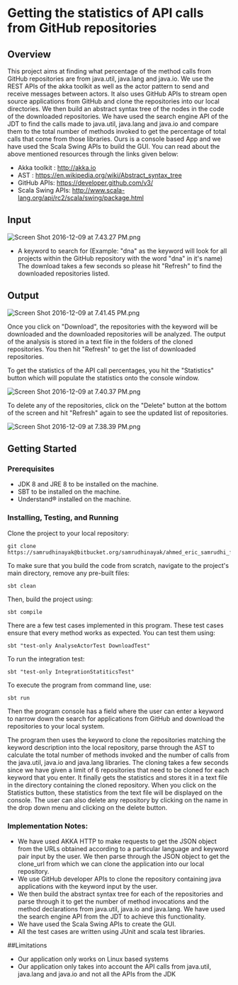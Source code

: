 #  Getting the statistics of API calls from GitHub repositories


## Overview

This project aims at finding what percentage of the method calls from GitHub repositories are from java.util, java.lang and java.io. We use the REST APIs of the akka toolkit as well as the actor pattern to send and receive messages between actors. It also uses GitHub APIs to stream open source applications from GitHub and clone the repositories into our local directories. We then build an abstract syntax tree of the nodes in the code of the downloaded repositories. We have used the search engine API of the JDT to find the calls made to java.util, java.lang and java.io and compare them to the total number of methods invoked to get the percentage of total calls that come from those libraries. Ours is a console based App and we have used the Scala Swing APIs to build the GUI. You can read about the above mentioned resources through the links given below:

* Akka toolkit : http://akka.io
* AST : https://en.wikipedia.org/wiki/Abstract_syntax_tree
* GitHub APIs: https://developer.github.com/v3/
* Scala Swing APIs: http://www.scala-lang.org/api/rc2/scala/swing/package.html


## Input

![Screen Shot 2016-12-09 at 7.43.27 PM.png](https://bitbucket.org/repo/d4KoKE/images/650682917-Screen%20Shot%202016-12-09%20at%207.43.27%20PM.png)

* A keyword to search for (Example: "dna" as the keyword will look for all projects within the GitHub repository with the word "dna" in it's name) The download takes a few seconds so please hit "Refresh" to find the downloaded repositories listed.

## Output


![Screen Shot 2016-12-09 at 7.41.45 PM.png](https://bitbucket.org/repo/d4KoKE/images/668222172-Screen%20Shot%202016-12-09%20at%207.41.45%20PM.png)

Once you click on "Download", the repositories with the keyword will be downloaded and the downloaded repositories will be analyzed. The output of the analysis is stored in a text file in the folders of the cloned repositories. You then hit "Refresh" to get the list of downloaded repositories.

To get the statistics of the API call percentages, you hit the "Statistics" button which will populate the statistics onto the console window.

![Screen Shot 2016-12-09 at 7.40.37 PM.png](https://bitbucket.org/repo/d4KoKE/images/1374806429-Screen%20Shot%202016-12-09%20at%207.40.37%20PM.png)

To delete any of the repositories, click on the "Delete" button at the bottom of the screen and hit "Refresh" again to see the updated list of repositories.

![Screen Shot 2016-12-09 at 7.38.39 PM.png](https://bitbucket.org/repo/d4KoKE/images/1326204813-Screen%20Shot%202016-12-09%20at%207.38.39%20PM.png)


## Getting Started

### Prerequisites
* JDK 8 and JRE 8 to be installed on the machine.
* SBT to be installed on the machine.
* Understand® installed on the machine.


### Installing, Testing, and Running

Clone the project to your local repository:
```
git clone 
https://samrudhinayak@bitbucket.org/samrudhinayak/ahmed_eric_samrudhi_fp.git
```
 

To make sure that you build the code from scratch, navigate to the project's main directory, remove any pre-built files:
```
sbt clean
```


Then, build the project using: 
```
sbt compile
```


There are a few test cases implemented in this program. These test cases ensure that every method works as expected. You can test them using:
```
sbt "test-only AnalyseActorTest DownloadTest"
```

To run the integration test:
```
sbt "test-only IntegrationStatiticsTest"
```


To execute the program from command line, use:
```
sbt run
```


Then the program console has a field where the user can enter a keyword to narrow down the search for applications from GitHub and download the repositories to your local system.



The program then uses the keyword to clone the repositories matching the keyword description into the local repository, parse through the AST to calculate the total number of methods invoked and the number of calls from the java.util, java.io and java.lang libraries. The cloning takes a few seconds since we have given a limit of 6 repositories that need to be cloned for each keyword that you enter. It finally gets the statistics and stores it in a text file in the directory containing the cloned repository. When you click on the Statistics button, these statistics from the text file will be displayed on the console. The user can also delete any repository by clicking on the name in the drop down menu and clicking on the delete button.


### Implementation Notes:

* We have used AKKA HTTP to make requests to get the JSON object from the URLs obtained according to a particular language and keyword pair input by the user. We then parse through the JSON object to get the clone_url from which we can clone the application into our local repository.
* We use GitHub developer APIs to clone the repository containing java applications with the keyword input by the user.
* We then build the abstract syntax tree for each of the repositories and parse through it to get the number of method invocations and the method declarations from java.util, java.io and java.lang. We have used the search engine API from the JDT to achieve this functionality.
* We have used the Scala Swing APIs to create the GUI.
* All the test cases are written using JUnit and scala test libraries.

##Limitations

* Our application only works on Linux based systems
* Our application only takes into account the API calls from java.util, java.lang and java.io and not all the APIs from the JDK
